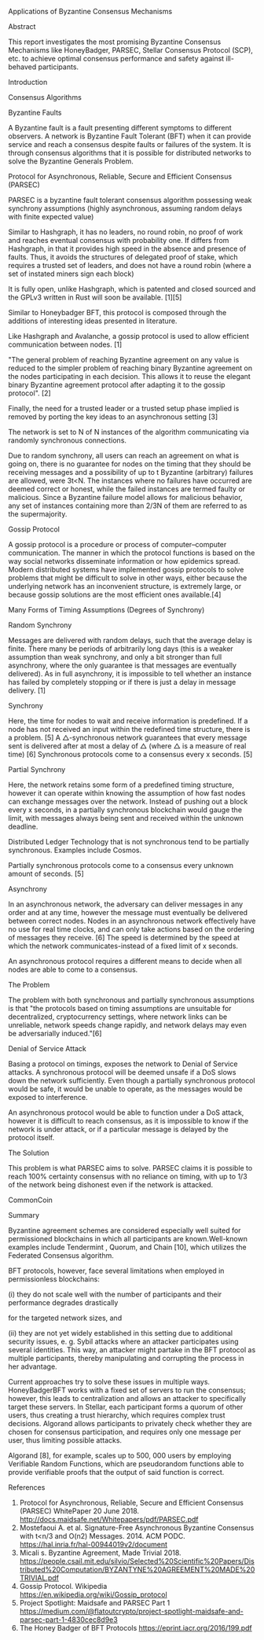 
Applications of Byzantine Consensus Mechanisms 

Abstract 

This report investigates the most promising Byzantine Consensus Mechanisms like HoneyBadger, PARSEC, Stellar Consensus Protocol (SCP), etc. to achieve optimal consensus performance and safety against ill-behaved participants.

Introduction 



Consensus Algorithms 



Byzantine Faults 

A Byzantine fault is a fault presenting different symptoms to different observers. A network is Byzantine Fault Tolerant (BFT) when it can provide service and reach a consensus despite faults or failures of the system. It is through consensus algorithms that it is possible for distributed networks to solve the Byzantine Generals Problem. 

Protocol for Asynchronous, Reliable, Secure and Efficient Consensus (PARSEC)

PARSEC is a byzantine fault tolerant consensus algorithm possessing weak synchrony assumptions (highly asynchronous, assuming random delays with finite expected value)

Similar to Hashgraph, it has no leaders, no round robin, no proof of work and reaches eventual consensus with probability one. If differs from Hashgraph, in that it provides high speed in the absence and presence of faults.  Thus, it avoids the structures of delegated proof of stake, which requires a trusted set of leaders, and does not have a round robin (where a set of instated miners sign each block)

It is fully open, unlike Hashgraph, which is patented and closed sourced and the GPLv3 written in Rust will soon be available. [1][5]

Similar to Honeybadger BFT, this protocol is composed through the additions of interesting ideas presented in literature. 

Like Hashgraph and Avalanche, a gossip protocol is used to allow efficient communication between nodes. [1]

"The general problem of reaching Byzantine agreement on any value is reduced to the simpler problem of reaching binary Byzantine agreement on the nodes participating in each decision. This allows it to reuse the elegant binary Byzantine agreement protocol after adapting it to the gossip protocol". [2]

Finally, the need for a trusted leader or a trusted setup phase implied is removed by porting the key ideas to an asynchronous setting [3]

The network is set to N of N instances of the algorithm communicating via randomly synchronous connections. 

Due to random synchrony, all users can reach an agreement on what is going on, there is no guarantee for nodes on the timing that they should be receiving messages and a possibility of up to t Byzantine (arbitrary) failures are allowed, were 3t<N. The instances where no failures have occurred are deemed correct or honest, while the failed instances are termed faulty or malicious. Since a Byzantine failure model allows for malicious behavior, any set of instances containing more than 2/3N of them are referred to as the supermajority. 

Gossip Protocol 

A gossip protocol is a procedure or process of computer–computer communication. The manner in which the protocol functions is  based on the way social networks disseminate information or how epidemics spread. Modern distributed systems have implemented gossip protocols to solve problems that might be difficult to solve in other ways, either because the underlying network has an inconvenient structure, is extremely large, or because gossip solutions are the most efficient ones available.[4]

Many Forms of Timing Assumptions (Degrees of Synchrony) 

Random Synchrony

Messages are delivered with random delays, such that the average delay is finite. There many be periods of arbitrarily long days (this is a weaker assumption than weak synchrony, and only a bit stronger than full asynchrony, where the only guarantee is that messages are eventually delivered). As in full asynchrony, it is impossible to tell whether an instance has failed by completely stopping or if there is just a delay in message delivery. [1]

Synchrony

Here, the time for nodes to wait and receive information is predefined. If a node has not received an input within the redefined time structure,  there is a problem. [5] A △-synchronous network guarantees that every message sent is delivered after at most a delay of △ (where △ is a measure of real time) [6] Synchronous protocols come to a consensus every x seconds. [5]

Partial Synchrony 

Here, the network retains some form of a predefined timing structure, however it can operate within knowing the assumption of how fast nodes can exchange messages over the network. Instead of pushing out a block every x seconds, in a partially synchronous blockchain would gauge the limit, with messages always being sent and received within the unknown deadline. 

Distributed Ledger Technology that is not synchronous tend to be partially synchronous. Examples include Cosmos. 

Partially synchronous protocols come to a consensus every unknown amount of seconds. [5]

Asynchrony 

In an asynchronous network, the adversary can deliver messages in any order and at any time, however the message must eventually be delivered between correct nodes. Nodes in an asynchronous network effectively have no use for real time clocks, and can only take actions based on the ordering of messages they receive. [6]  The speed is determined by the speed at which the network communicates-instead of a fixed limit of x seconds. 

An asynchronous protocol requires a different means to decide when all nodes are able to come to a consensus. 

The Problem 

The problem with both synchronous and partially synchronous assumptions is that "the protocols based on timing assumptions are unsuitable for decentralized, cryptocurrency settings, where network links can be unreliable, network speeds change rapidly, and network delays may even be adversarially induced."[6]

Denial of Service Attack 

Basing a protocol on timings, exposes the network to Denial of Service attacks. A synchronous protocol will be deemed unsafe if a DoS slows down the network sufficiently. Even though a partially synchronous protocol would be safe, it would be unable to operate, as the messages would be exposed to interference. 

An asynchronous protocol would be able to function under a DoS attack, however it is difficult to reach consensus, as it is impossible to know if the network is under attack, or if a particular message is delayed by the protocol itself. 

The Solution 

This problem is what PARSEC aims to solve. PARSEC claims it is possible to reach 100% certainty consensus with no reliance on timing, with up to 1/3 of the network being dishonest even if the network is attacked. 

CommonCoin 



Summary

Byzantine agreement schemes are considered especially well suited for permissioned blockchains in which all participants are known.Well-known examples include Tendermint , Quorum, and Chain [10], which utilizes the Federated Consensus algorithm. 

BFT protocols, however, face several limitations when employed in permissionless blockchains: 

(i) they do not scale well with the number of participants and their performance degrades drastically

for the targeted network sizes, and 

(ii) they are not yet widely established in this setting due to additional security issues, e. g. Sybil attacks where an attacker participates using several identities. This way, an attacker might partake in the BFT protocol as multiple participants, thereby manipulating and corrupting the process in her advantage. 

Current approaches try to solve these issues in multiple ways. HoneyBadgerBFT works with a fixed set of servers to run the consensus; however, this leads to centralization and allows an attacker to specifically target these servers. In Stellar, each participant forms a quorum of other users, thus creating a trust hierarchy, which requires complex trust decisions. Algorand allows participants to privately check whether they are chosen for consensus participation, and requires only one message per user, thus limiting possible attacks. 

Algorand [8], for example, scales up to 500, 000 users by employing Verifiable Random Functions, which are pseudorandom functions able to provide verifiable proofs that the output of said function is correct.

References 

1. Protocol for Asynchronous, Reliable, Secure and Efficient Consensus (PARSEC) WhitePaper 20 June 2018. http://docs.maidsafe.net/Whitepapers/pdf/PARSEC.pdf
2. Mostefaoui A. et al. Signature-Free Asynchronous Byzantine Consensus with t<n/3 and O(n2) Messages. 2014. ACM PODC. https://hal.inria.fr/hal-00944019v2/document
3. Micali s. Byzantine Agreement, Made Trivial 2018. https://people.csail.mit.edu/silvio/Selected%20Scientific%20Papers/Distributed%20Computation/BYZANTYNE%20AGREEMENT%20MADE%20TRIVIAL.pdf
4. Gossip Protocol. Wikipedia https://en.wikipedia.org/wiki/Gossip_protocol
5. Project Spotlight: Maidsafe and PARSEC Part 1 https://medium.com/@flatoutcrypto/project-spotlight-maidsafe-and-parsec-part-1-4830cec8d9e3
6. The Honey Badger of BFT Protocols https://eprint.iacr.org/2016/199.pdf

